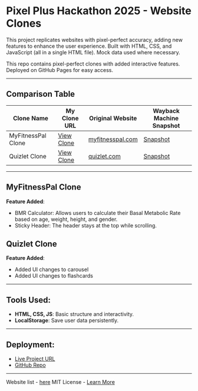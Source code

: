 # Pixel Plus Hackathon 2025 - Website Clones

This project replicates websites with pixel-perfect accuracy, adding new features to enhance the user experience. Built with HTML, CSS, and JavaScript (all in a single HTML file). Mock data used where necessary.

This repo contains pixel-perfect clones with added interactive features. Deployed on GitHub Pages for easy access.

---

## Comparison Table

| Clone Name         | My Clone URL | Original Website | Wayback Machine Snapshot |
|--------------------|--------------|------------------|---------------------------|
| MyFitnessPal Clone | [View Clone](https://shivankursharma018github.io/pixel-plus/my-fitness-pal) | [myfitnesspal.com](https://www.myfitnesspal.com/) | [Snapshot](https://web.archive.org/web/20250410071203/https://www.myfitnesspal.com/) |
| Quizlet Clone      | [View Clone](https://shivankursharma018github.io/pixel-plus/quizlet) | [quizlet.com](https://quizlet.com/) | [Snapshot](https://web.archive.org/web/20240410071203/https://quizlet.com/) |

---

## MyFitnessPal Clone
**Feature Added**:
- BMR Calculator: Allows users to calculate their Basal Metabolic Rate based on age, weight, height, and gender.
- Sticky Header: The header stays at the top while scrolling.

## Quizlet Clone
**Feature Added**: 
- Added UI changes to carousel
- Added UI changes to flashcards

---

## Tools Used:
- **HTML, CSS, JS**: Basic structure and interactivity.
- **LocalStorage**: Save user data persistently.

---

## Deployment:
- [Live Project URL](https://shivankursharma018.github.io/pixel-plus/)
- [GitHub Repo](https://github.com/shivankursharma018/pixel-plus/)

---

Website list - [here](https://docs.google.com/document/d/1smmL74_PG7z8vskWcjXG9nZJmebSbM51Xi99U6niIXM/)
MIT License - [Learn More](https://opensource.org/licenses/MIT)
